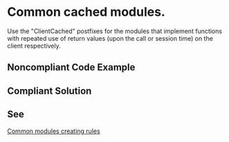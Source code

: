 # Common cached modules.

Use the "ClientCached" postfixes for the modules that implement functions with repeated use of return values 
(upon the call or session time) on the client respectively.


## Noncompliant Code Example

## Compliant Solution

## See

[Common modules creating rules](https://support.1ci.com/hc/en-us/articles/360010988260-Common-modules-creating-rules)